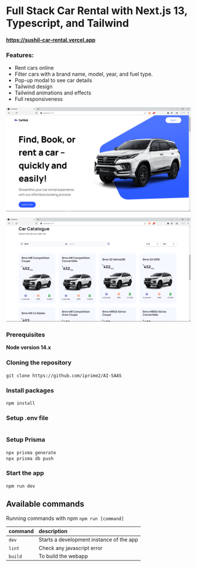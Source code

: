 # Full Stack Car Rental with Next.js 13, Typescript, and Tailwind

#### https://sushil-car-rental.vercel.app

### Features:
 
- Rent cars online
- Filter cars with a brand name, model, year, and fuel type.
- Pop-up modal to see car details
- Tailwind design
- Tailwind animations and effects
- Full responsiveness


![Screenshot](demo1.png)

![Screenshot](demo2.png)


### Prerequisites

**Node version 14.x**

### Cloning the repository

```shell
git clone https://github.com/iprime2/AI-SAAS
```

### Install packages

```shell
npm install
```

### Setup .env file

```

```
 
### Setup Prisma

```shell
npx prisma generate
npx prisma db push
```

### Start the app

```shell
npm run dev
```

## Available commands

Running commands with npm `npm run [command]`

| command         | description                              |
| :-------------- | :--------------------------------------- |
| `dev`           | Starts a development instance of the app |
| `lint`          | Check any javascript error               |
| `build`         | To build the webapp                      |
